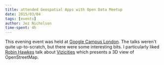 ```yaml
---
title: attended Geospatial Apps with Open Data Meetup
date: 2015/03/04
tags: [events]
author: Jez Nicholson
time-spent: 4h
---
```

​​​​This evening event was held at [Google Campus London](https://www.campus.co/london/en). The talks weren't quite up-to-scratch, but there were some interesting bits. I particularly liked [Robin Hawkes](http://rawkes.com/) talk about [Vizicities](http://vizicities.com/) which presents a 3D view of OpenStreetMap.